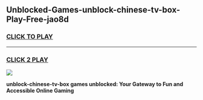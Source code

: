 
## Unblocked-Games-unblock-chinese-tv-box-Play-Free-jao8d
<h3>
<a href="https://premium76.site?title=unblock-chinese-tv-box&ref=12A">CLICK TO PLAY</a></h3>
<hr>

<h3>
<a href="https://premium76.site?title=unblock-chinese-tv-box&ref=12A">CLICK 2 PLAY</a>
  
</h3>

<a href="https://premium76.site?title=unblock-chinese-tv-box&ref=12A"><img src="https://clearcache.store/games.png"></a>


**unblock-chinese-tv-box games unblocked: Your Gateway to Fun and Accessible Online Gaming**
